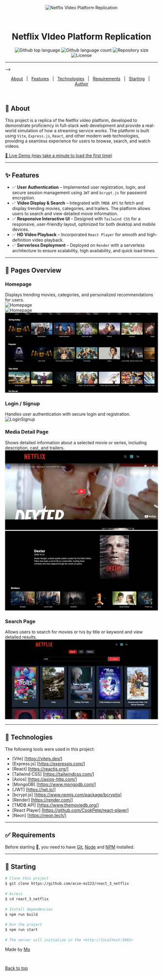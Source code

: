 <div align="center" id="top"> 
  <img src="./.github/app.gif" alt="Netflix VIdeo Platform Replication" />

  &#xa0;

  <!-- <a href="https://react_3_netflix.netlify.app">Demo</a> -->
</div>

<h1 align="center">Netflix VIdeo Platform Replication</h1>

<p align="center">
  <img alt="Github top language" src="https://img.shields.io/github/languages/top/acse-mz223/react_3_netflix?color=56BEB8">

  <img alt="Github language count" src="https://img.shields.io/github/languages/count/acse-mz223/react_3_netflix?color=56BEB8">

  <img alt="Repository size" src="https://img.shields.io/github/repo-size/acse-mz223/react_3_netflix?color=56BEB8">

  <img alt="License" src="https://img.shields.io/github/license/acse-mz223/react_3_netflix?color=56BEB8">

</p>


<hr> -->

<p align="center">
  <a href="#dart-about">About</a> &#xa0; | &#xa0; 
  <a href="#sparkles-features">Features</a> &#xa0; | &#xa0;
  <a href="#rocket-technologies">Technologies</a> &#xa0; | &#xa0;
  <a href="#white_check_mark-requirements">Requirements</a> &#xa0; | &#xa0;
  <a href="#checkered_flag-starting">Starting</a> &#xa0; | &#xa0;
  <!-- <a href="#memo-license">License</a> &#xa0; | &#xa0; -->
  <a href="https://github.com/acse-mz223" target="_blank">Author</a>
</p>

<br>

## :dart: About ##

This project is a replica of the Netflix video platform, developed to demonstrate proficiency in full-stack web development and provide a real-world simulation of how a streaming service works. The platform is built using `Vite`, `Express.js`, `React`, and other modern web technologies, providing a seamless experience for users to browse, search, and watch videos.

[🔗 Live Demo (may take a minute to load the first time)](https://react-3-netflix.onrender.com)

---

## :sparkles: Features ##

- ✅ **User Authentication** – Implemented user registration, login, and secure session management using `JWT` and `bcrypt.js` for password encryption.  
- ✅ **Video Display & Search** – Integrated with `TMDB API` to fetch and display trending movies, categories, and trailers. The platform allows users to search and view detailed movie information.  
- ✅ **Responsive Interactive UI** – Designed with `Tailwind CSS` for a responsive, user-friendly layout, optimized for both desktop and mobile devices.  
- ✅ **HD Video Playback** – Incorporated `React Player` for smooth and high-definition video playback.  
- ✅ **Serverless Deployment** – Deployed on `Render` with a serverless architecture to ensure scalability, high availability, and quick load times.  

---

## :page_facing_up: Pages Overview ##
### **Homepage**  
Displays trending movies, categories, and personalized recommendations for users.  
![Homepage](assets/homepage_1.png)  
![Homepage](assets/homepage_2.png)  
![Homepage](assets/homepage_3.png)  

### **Login / Signup**  
Handles user authentication with secure login and registration.  
![LoginSignup](assets/login.png)  

### **Media Detail Page**  
Shows detailed information about a selected movie or series, including description, cast, and trailers.  
![MediaDetail](assets/detail_1.png)  
![MediaDetail](assets/detail_2.png)  

### **Search Page**  
Allows users to search for movies or tvs by title or keyword and view detailed results.  
![Search](assets/search.png)  

---

## :rocket: Technologies ##

The following tools were used in this project:

- [Vite] [https://vitejs.dev/]
- [Express.js] [https://expressjs.com/]
- [React] [https://reactjs.org/]
- [Tailwind CSS] [https://tailwindcss.com/]
- [Axios] [https://axios-http.com/]
- [MongoDB] [https://www.mongodb.com/]
- [JWT] [https://jwt.io/]
- [bcrypt.js] [https://www.npmjs.com/package/bcryptjs]
- [Render] [https://render.com/]
- [TMDB API] [https://www.themoviedb.org/]
- [React Player] [https://github.com/CookPete/react-player]
- [Neon] [https://neon.tech/]

---

## :white_check_mark: Requirements ##

Before starting :checkered_flag:, you need to have [Git](https://git-scm.com), [Node](https://nodejs.org/en/) and [NPM](https://www.npmjs.com/) installed.

---

## :checkered_flag: Starting ##

```bash
# Clone this project
$ git clone https://github.com/acse-mz223/react_3_netflix

# Access
$ cd react_3_netflix

# Install dependencies
$ npm run build

# Run the project
$ npm run start 

# The server will initialize in the <http://localhost:5001>
```

<!-- ## :memo: License ##

This project is under license from MIT. For more details, see the [LICENSE](LICENSE.md) file. -->


Made by <a href="https://github.com/acse-mz223" target="_blank">Mo</a>

&#xa0;

<a href="#top">Back to top</a>
